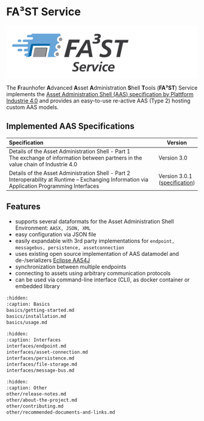 # FA³ST Service 
![FA³ST Logo Light](./images/Fa3st-Service_positiv.png "FA³ST Service Logo")

The **F**raunhofer **A**dvanced **A**sset **A**dministration **S**hell **T**ools (**FA³ST**) Service implements the [Asset Administration Shell (AAS) specification by Plattform Industrie 4.0](https://www.plattform-i40.de/SiteGlobals/IP/Forms/Listen/Downloads/EN/Downloads_Formular.html?cl2Categories_TechnologieAnwendungsbereich_name=Verwaltungsschale) and provides an easy-to-use re-active AAS (Type 2) hosting custom AAS models.

## Implemented AAS Specifications
| Specification | Version |
|:--| -- |
| Details of the Asset Administration Shell - Part 1<br />The exchange of information between partners in the value chain of Industrie 4.0 | Version 3.0
| Details of the Asset Administration Shell - Part 2<br />Interoperability at Runtime – Exchanging Information via Application Programming Interfaces | Version 3.0.1<br />([specification](https://www.plattform-i40.de/IP/Redaktion/EN/Downloads/Publikation/Details_of_the_Asset_Administration_Shell_Part2_V1.pdf)) |

## Features

-   supports several dataformats for the Asset Administration Shell Environment: `AASX, JSON, XML`
-   easy configuration via JSON file
-   easily expandable with 3rd party implementations for `endpoint, messagebus, persistence, assetconnection`
-   uses existing open source implementation of AAS datamodel and de-/serializers [Eclipse AAS4J](https://github.com/eclipse-aas4j/aas4j)
-   synchronization between multiple endpoints
-   connecting to assets using arbitrary communication protocols
-   can be used via command-line interface (CLI), as docker container or embedded library


```{toctree} 
:hidden:
:caption: Basics
basics/getting-started.md
basics/installation.md
basics/usage.md
```

```{toctree} 
:hidden:
:caption: Interfaces
interfaces/endpoint.md
interfaces/asset-connection.md
interfaces/persistence.md
interfaces/file-storage.md
interfaces/message-bus.md
```

```{toctree} 
:hidden:
:caption: Other
other/release-notes.md
other/about-the-project.md
other/contributing.md
other/recommended-documents-and-links.md
```
